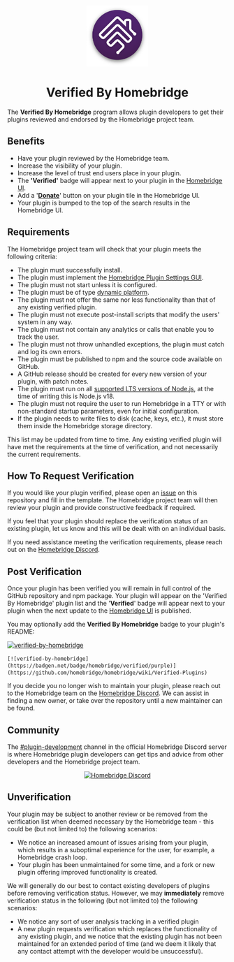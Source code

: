 <p align="center">
  <a href="https://github.com/homebridge/homebridge"><img src="https://raw.githubusercontent.com/homebridge/branding/master/logos/homebridge-color-round-stylized.png" height="140"></a>
</p>

<span align="center">

# Verified By Homebridge

</span>

The **Verified By Homebridge** program allows plugin developers to get their plugins reviewed and endorsed by the Homebridge project team.

## Benefits

* Have your plugin reviewed by the Homebridge team.
* Increase the visibility of your plugin.
* Increase the level of trust end users place in your plugin.
* The **'Verified'** badge will appear next to your plugin in the [Homebridge UI](https://github.com/oznu/homebridge-config-ui-x).
* Add a '[**Donate**](https://github.com/oznu/homebridge-config-ui-x/wiki/Developers:-Donation-Links)' button on your plugin tile in the Homebridge UI.
* Your plugin is bumped to the top of the search results in the Homebridge UI.

## Requirements

The Homebridge project team will check that your plugin meets the following criteria:

* The plugin must successfully install.
* The plugin must implement the [Homebridge Plugin Settings GUI](https://developers.homebridge.io/#/config-schema).
* The plugin must not start unless it is configured.
* The plugin must be of type [dynamic platform](https://developers.homebridge.io/#/#dynamic-platform-template).
* The plugin must not offer the same nor less functionality than that of any existing verified plugin.
* The plugin must not execute post-install scripts that modify the users' system in any way.
* The plugin must not contain any analytics or calls that enable you to track the user.
* The plugin must not throw unhandled exceptions, the plugin must catch and log its own errors.
* The plugin must be published to npm and the source code available on GitHub.
* A GitHub release should be created for every new version of your plugin, with patch notes.
* The plugin must run on all [supported LTS versions of Node.js](https://github.com/homebridge/homebridge/wiki/How-To-Update-Node.js), at the time of writing this is Node.js v18.
* The plugin must not require the user to run Homebridge in a TTY or with non-standard startup parameters, even for initial configuration.
* If the plugin needs to write files to disk (cache, keys, etc.), it must store them inside the Homebridge storage directory.

This list may be updated from time to time. Any existing verified plugin will have met the requirements at the time of verification, and not necessarily the current requirements.

## How To Request Verification

If you would like your plugin verified, please open an [issue](https://github.com/homebridge/verified/issues/new/choose) on this repository and fill in the template. The Homebridge project team will then review your plugin and provide constructive feedback if required.

If you feel that your plugin should replace the verification status of an existing plugin, let us know and this will be dealt with on an individual basis.

If you need assistance meeting the verification requirements, please reach out on the [Homebridge Discord](https://discord.gg/A7nCjbz).

## Post Verification

Once your plugin has been verified you will remain in full control of the GitHub repository and npm package. Your plugin will appear on the 'Verified By Homebridge' plugin list and the '**Verified**' badge will appear next to your plugin when the next update to the [Homebridge UI](https://github.com/oznu/homebridge-config-ui-x) is published.

You may optionally add the **Verified By Homebridge** badge to your plugin's README:

[![verified-by-homebridge](https://badgen.net/badge/homebridge/verified/purple)](https://github.com/homebridge/homebridge/wiki/Verified-Plugins)

```
[![verified-by-homebridge](https://badgen.net/badge/homebridge/verified/purple)](https://github.com/homebridge/homebridge/wiki/Verified-Plugins)
```

If you decide you no longer wish to maintain your plugin, please reach out to the Homebridge team on the [Homebridge Discord](https://discord.gg/6GUFCb). We can assist in finding a new owner, or take over the repository until a new maintainer can be found.

## Community

The [#plugin-development](https://discord.gg/A7nCjbz) channel in the official Homebridge Discord server is where Homebridge plugin developers can get tips and advice from other developers and the Homebridge project team.

<span align="center">

[![Homebridge Discord](https://discordapp.com/api/guilds/432663330281226270/widget.png?style=banner2)](https://discord.gg/kqNCe2D)

</span>

## Unverification

Your plugin may be subject to another review or be removed from the verification list when deemed necessary by the Homebridge team - this could be (but not limited to) the following scenarios:

- We notice an increased amount of issues arising from your plugin, which results in a suboptimal experience for the user, for example, a Homebridge crash loop.
- Your plugin has been unmaintained for some time, and a fork or new plugin offering improved functionality is created.

We will generally do our best to contact existing developers of plugins before removing verification status. However, we may **immediately** remove verification status in the following (but not limited to) the following scenarios:

- We notice any sort of user analysis tracking in a verified plugin
- A new plugin requests verification which replaces the functionality of any existing plugin, and we notice that the existing plugin has not been maintained for an extended period of time (and we deem it likely that any contact attempt with the developer would be unsuccessful).
